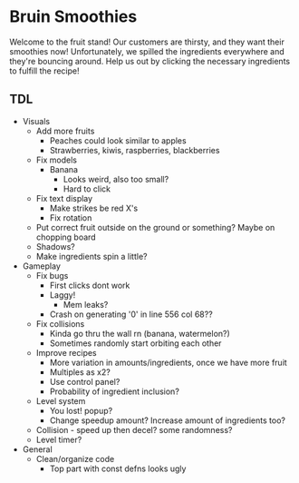 # Bruin Smoothies

Welcome to the fruit stand! Our customers are thirsty, and they want their smoothies now! Unfortunately, we spilled the ingredients everywhere and they're bouncing around. Help us out by clicking the necessary ingredients to fulfill the recipe!

## TDL
- Visuals
  - Add more fruits
    - Peaches could look similar to apples
    - Strawberries, kiwis, raspberries, blackberries
  - Fix models
    - Banana
      - Looks weird, also too small?
      - Hard to click
  - Fix text display
    - Make strikes be red X's
    - Fix rotation
  - Put correct fruit outside on the ground or something? Maybe on chopping board
  - Shadows?
  - Make ingredients spin a little?
- Gameplay
  - Fix bugs
    - First clicks dont work
    - Laggy!
      - Mem leaks?
    - Crash on generating '0' in line 556 col 68??
  - Fix collisions
    - Kinda go thru the wall rn (banana, watermelon?)
    - Sometimes randomly start orbiting each other
  - Improve recipes
    - More variation in amounts/ingredients, once we have more fruit
    - Multiples as x2?
    - Use control panel?
    - Probability of ingredient inclusion?
  - Level system
    - You lost! popup?
    - Change speedup amount? Increase amount of ingredients too?
  - Collision - speed up then decel? some randomness?
  - Level timer?
- General
  - Clean/organize code
    - Top part with const defns looks ugly